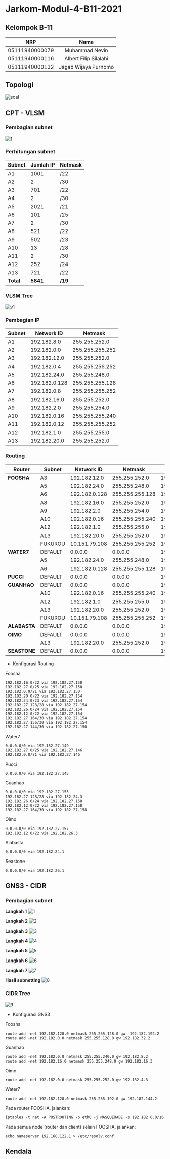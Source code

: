# Jarkom-Modul-4-B11-2021

## **Kelompok B-11**

|      NRP       |         Nama          |
| :------------: | :-------------------: |
| 05111940000079 |    Muhammad Nevin     |
| 05111940000116 | Albert Filip Silalahi |
| 05111940000132 | Jagad Wijaya Purnomo  |

## Topologi
![soal](https://user-images.githubusercontent.com/31863229/142765592-e971b1a2-0214-4565-811a-87f083ecc4f3.PNG)

## CPT - VLSM
### Pembagian subnet
![1](img/cidr_1.png)

### Perhitungan subnet
|Subnet|Jumlah IP|Netmask|
|------|---------|-------|
|A1|1001|/22|
|A2|2|/30|
|A3|701|/22|
|A4|2|/30|
|A5|2021|/21|
|A6|101|/25|
|A7|2|/30|
|A8|521|/22|
|A9|502|/23|
|A10|13|/28|
|A11|2|/30|
|A12|252|/24|
|A13|721|/22|
|**Total**|**5841**|**/19**|

### VLSM Tree
![v1](img/vlsm_1.png)

### Pembagian IP
|Subnet|Network ID|Netmask|
|------|----------|-------|
|A1|192.182.8.0|255.255.252.0|
|A2|192.182.0.0|255.255.255.252|
|A3|192.182.12.0|255.255.252.0|
|A4|192.182.0.4|255.255.255.252|
|A5|192.182.24.0|255.255.248.0|
|A6|192.182.0.128|255.255.255.128|
|A7|192.182.0.8|255.255.255.252|
|A8|192.182.16.0|255.255.252.0|
|A9|192.182.2.0|255.255.254.0|
|A10|192.182.0.16|255.255.255.240|
|A11|192.182.0.12|255.255.255.252|
|A12|192.182.1.0|255.255.255.0|
|A13|192.182.20.0|255.255.252.0|

### Routing
|Router|Subnet|Network ID|Netmask|Next Hop|
|------|------|----------|-------|--------|
|**FOOSHA**|A3|192.182.12.0|255.255.252.0|192.182.0.2|
||A5|192.182.24.0|255.255.248.0|192.182.0.2|
||A6|192.182.0.128|255.255.255.128|192.182.0.2|
||A8|192.182.16.0|255.255.252.0|192.182.1.10|
||A9|192.182.2.0|255.255.254.0|192.182.1.10|
||A10|192.182.0.16|255.255.255.240|192.182.1.10|
||A12|192.182.1.0|255.255.255.0|192.182.1.10|
||A13|192.182.20.0|255.255.252.0|192.182.1.10|
||FUKUROU|10.151.79.108|255.255.255.252|192.182.1.10|
|**WATER7**|DEFAULT|0.0.0.0|0.0.0.0|192.182.0.1|
||A5|192.182.24.0|255.255.248.0|192.182.0.6|
||A6|192.182.0.128|255.255.255.128|192.182.0.6|
|**PUCCI**|DEFAULT|0.0.0.0|0.0.0.0|192.182.0.5|
|**GUANHAO**|DEFAULT|0.0.0.0|0.0.0.0|192.182.0.9|
||A10|192.182.0.16|255.255.255.240|192.182.2.2|
||A12|192.182.1.0|255.255.255.0|192.182.0.14|
||A13|192.182.20.0|255.255.252.0|192.182.0.14|
||FUKUROU|10.151.79.108|255.255.255.252|192.182.0.14|
|**ALABASTA**|DEFAULT|0.0.0.0|0.0.0.0|192.182.2.1|
|**OIMO**|DEFAULT|0.0.0.0|0.0.0.0|192.182.0.13|
||A13|192.182.20.0|255.255.252.0|192.182.1.2|
|**SEASTONE**|DEFAULT|0.0.0.0|0.0.0.0|192.182.1.1|

* Konfigurasi Routing

Foosha  
```
192.182.16.0/22 via 192.182.27.150
192.182.27.0/25 via 192.182.27.150
192.182.0.0/21 via 192.182.27.150
192.182.20.0/22 via 192.182.27.154
192.182.24.0/23 via 192.182.27.154
192.182.27.128/28 via 192.182.27.154
192.182.26.0/24 via 192.182.27.154
192.182.12.0/22 via 192.182.27.154
192.182.27.164/30 via 192.182.27.154
192.182.27.156/30 via 192.182.27.154
192.182.27.144/30 via 192.182.27.150
```
Water7
```
0.0.0.0/0 via 192.182.27.149
192.182.27.0/25 via 192.182.27.146
192.182.0.0/21 via 192.182.27.146
```
Pucci
```
0.0.0.0/0 via 192.182.27.145
```
Guanhao
```
0.0.0.0/0 via 192.182.27.153
192.182.27.128/28 via 192.182.24.3
192.182.26.0/24 via 192.182.27.158
192.182.12.0/22 via 192.182.27.158
192.182.27.164/30 via 192.182.27.158
```
Oimo
```
0.0.0.0/0 via 192.182.27.157
192.182.12.0/22 via 192.182.26.3
```
Alabasta
```
0.0.0.0/0 via 192.182.24.1
```
Seastone
```
0.0.0.0/0 via 192.182.26.1
```


## GNS3 - CIDR
### Pembagian subnet
**Langkah 1**
![1](img/cidr_1.png)

**Langkah 2**
![2](img/cidr_2.png)

**Langkah 3**
![3](img/cidr_3.png)

**Langkah 4**
![4](img/cidr_4.png)

**Langkah 5**
![5](img/cidr_5.png)

**Langkah 6**
![6](img/cidr_6.png)

**Langkah 7**
![7](img/cidr_7.png)

**Hasil subnetting**
![8](img/cidr_8.png)

### CIDR Tree
![9](img/cidr_9.png)

* Konfigurasi GNS3  


Foosha
```
route add -net 192.182.128.0 netmask 255.255.128.0 gw  192.182.192.2
route add -net 192.182.0.0 netmask 255.255.128.0 gw 192.182.32.2
```
Guanhao
```
route add -net 192.182.0.0 netmask 255.255.240.0 gw 192.182.8.2
route add -net 192.182.16.0 netmask 255.255.248.0 gw 192.182.16.3
```
Oimo
```
route add -net 192.182.0.0 netmask 255.255.252.0 gw 192.182.4.3
```
Water7
```
route add -net 192.182.128.0 netmask 255.255.192.0 gw 192.182.144.2
```
Pada router FOOSHA, jalankan:
```
iptables -t nat -A POSTROUTING -o eth0 -j MASQUERADE -s 192.182.0.0/16
```

Pada semua node (router dan client) selain FOOSHA, jalankan:
```
echo nameserver 192.168.122.1 > /etc/resolv.conf
```

## Kendala

